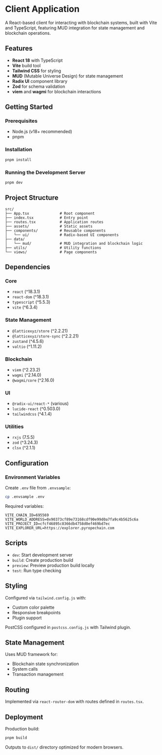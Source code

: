 # Client Application

A React-based client for interacting with blockchain systems, built with Vite and TypeScript, featuring MUD integration for state management and blockchain operations.

## Features

- **React 18** with TypeScript
- **Vite** build tool
- **Tailwind CSS** for styling
- **MUD** (Mutable Universe Design) for state management
- **Radix UI** component library
- **Zod** for schema validation
- **viem** and **wagmi** for blockchain interactions

## Getting Started

### Prerequisites

- Node.js (v18+ recommended)
- pnpm

### Installation

```bash
pnpm install
```

### Running the Development Server

```bash
pnpm dev
```

## Project Structure

```
src/
├── App.tsx              # Root component
├── index.tsx            # Entry point
├── routes.tsx           # Application routes
├── assets/              # Static assets
├── components/          # Reusable components
│   └── ui/              # Radix-based UI components
├── data/
│   └── mud/             # MUD integration and blockchain logic
├── utils/               # Utility functions
└── views/               # Page components
```

## Dependencies

### Core
- `react` (^18.3.1)
- `react-dom` (^18.3.1)
- `typescript` (^5.5.3)
- `vite` (^6.3.4)

### State Management
- `@latticexyz/store` (^2.2.21)
- `@latticexyz/store-sync` (^2.2.21)
- `zustand` (^4.5.6)
- `valtio` (^1.11.2)

### Blockchain
- `viem` (^2.23.2)
- `wagmi` (^2.14.0)
- `@wagmi/core` (^2.16.0)

### UI
- `@radix-ui/react-*` (various)
- `lucide-react` (^0.503.0)
- `tailwindcss` (^4.1.4)

### Utilities
- `rxjs` (7.5.5)
- `zod` (^3.24.3)
- `clsx` (^2.1.1)

## Configuration

### Environment Variables

Create `.env` file from `.envsample`:

```bash
cp .envsample .env
```

Required variables:
```env
VITE_CHAIN_ID=695569
VITE_WORLD_ADDRESS=0x90373cf89e73168cdf90e99d0a7fa9c4b5625c6a
VITE_PROJECT_ID=cfcf46895c8366db4758d0ef469bd7ec
VITE_EXPLORER_URL=https://explorer.pyropechain.com
```

## Scripts

- `dev`: Start development server
- `build`: Create production build
- `preview`: Preview production build locally
- `test`: Run type checking

## Styling

Configured via `tailwind.config.js` with:
- Custom color palette
- Responsive breakpoints
- Plugin support

PostCSS configured in `postcss.config.js` with Tailwind plugin.

## State Management

Uses MUD framework for:
- Blockchain state synchronization
- System calls
- Transaction management

## Routing

Implemented via `react-router-dom` with routes defined in `routes.tsx`.

## Deployment

Production build:
```bash
pnpm build
```

Outputs to `dist/` directory optimized for modern browsers.
